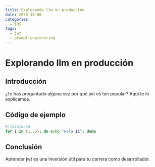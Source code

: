 ```yaml
---
title: Explorando llm en producción
date: 2035-10-06
categories:
  - iOS
tags:
  - jwt
  - prompt-engineering
---
```


# Explorando llm en producción

## Introducción

¿Te has preguntado alguna vez por qué jwt es tan popular? Aquí te lo explicamos.

## Código de ejemplo

```bash
#!/bin/bash
for i in {1..5}; do echo "Hola $i"; done
```

## Conclusión

Aprender jwt es una inversión útil para tu carrera como desarrollador.